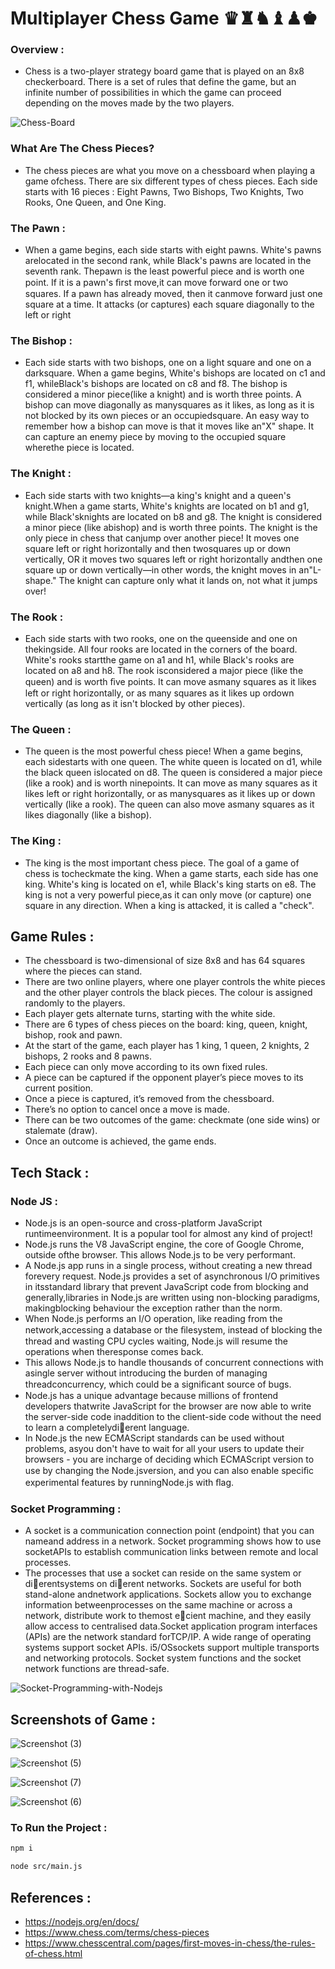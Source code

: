 # Multiplayer Chess Game ♛♜♞♝♟♚
### Overview :
- Chess is a two-player strategy board game that is played on an 8x8 checkerboard. There is a
set of rules that define the game, but an infinite number of possibilities in which the game
can proceed depending on the moves made by the two players.


![Chess-Board](https://user-images.githubusercontent.com/100460439/201519765-b6552291-f411-4af1-8776-5c5f22567699.png)

### What Are The Chess Pieces?
- The chess pieces are what you move on a chessboard when playing a game ofchess. There are six different types of chess pieces. Each side starts with 16 pieces : Eight Pawns, Two Bishops, Two Knights, Two Rooks, One Queen, and One King.

### The Pawn :
- When a game begins, each side starts with eight pawns. White's pawns arelocated in the second rank, while Black's pawns are located in the seventh rank. Thepawn is the least powerful piece and is worth one point. If it is a pawn's ﬁrst move,it can move forward one or two squares. If a pawn has already moved, then it canmove forward just one square at a time. It attacks (or captures) each square diagonally to the left or right
### The Bishop : 
- Each side starts with two bishops, one on a light square and one on a darksquare. When a game begins, White's bishops are located on c1 and f1, whileBlack's bishops are located on c8 and f8. The bishop is considered a minor piece(like a knight) and is worth three points. A bishop can move diagonally as manysquares as it likes, as long as it is not blocked by its own pieces or an occupiedsquare. An easy way to remember how a bishop can move is that it moves like an"X" shape. It can capture an enemy piece by moving to the occupied square wherethe piece is located.
### The Knight :
- Each side starts with two knights—a king's knight and a queen's knight.When a game starts, White's knights are located on b1 and g1, while Black'sknights are located on b8 and g8. The knight is considered a minor piece (like abishop) and is worth three points. The knight is the only piece in chess that canjump over another piece! It moves one square left or right horizontally and then twosquares up or down vertically, OR it moves two squares left or right horizontally andthen one square up or down vertically—in other words, the knight moves in an"L-shape." The knight can capture only what it lands on, not what it jumps over!
### The Rook :
- Each side starts with two rooks, one on the queenside and one on thekingside. All four rooks are located in the corners of the board. White's rooks startthe game on a1 and h1, while Black's rooks are located on a8 and h8. The rook isconsidered a major piece (like the queen) and is worth ﬁve points. It can move asmany squares as it likes left or right horizontally, or as many squares as it likes up ordown vertically (as long as it isn't blocked by other pieces).
### The Queen :
- The queen is the most powerful chess piece! When a game begins, each sidestarts with one queen. The white queen is located on d1, while the black queen islocated on d8. The queen is considered a major piece (like a rook) and is worth ninepoints. It can move as many squares as it likes left or right horizontally, or as manysquares as it likes up or down vertically (like a rook). The queen can also move asmany squares as it likes diagonally (like a bishop).
### The King :
- The king is the most important chess piece. The goal of a game of chess is tocheckmate the king. When a game starts, each side has one king. White's king is located on e1, while Black's king starts on e8. The king is not a very powerful piece,as it can only move (or capture) one square in any direction. When a king is attacked, it is called a "check".

## Game Rules :
- The chessboard is two-dimensional of size 8x8 and has 64 squares where the pieces
can stand.
- There are two online players, where one player controls the white pieces and the
other player controls the black pieces. The colour is assigned randomly to the
players.
- Each player gets alternate turns, starting with the white side.
- There are 6 types of chess pieces on the board: king, queen, knight, bishop, rook and
pawn.
- At the start of the game, each player has 1 king, 1 queen, 2 knights, 2 bishops, 2
rooks and 8 pawns.
- Each piece can only move according to its own fixed rules.
- A piece can be captured if the opponent player’s piece moves to its current position.
- Once a piece is captured, it’s removed from the chessboard.
- There’s no option to cancel once a move is made.
- There can be two outcomes of the game: checkmate (one side wins) or stalemate
(draw).
- Once an outcome is achieved, the game ends.

## Tech Stack :

### Node JS :
- Node.js is an open-source and cross-platform JavaScript runtimeenvironment. It is a popular tool for almost any kind of project!
- Node.js runs the V8 JavaScript engine, the core of Google Chrome, outside ofthe browser. This allows Node.js to be very performant.
- A Node.js app runs in a single process, without creating a new thread forevery request. Node.js provides a set of asynchronous I/O primitives in itsstandard library that prevent JavaScript code from blocking and generally,libraries in Node.js are written using non-blocking paradigms, makingblocking behaviour the exception rather than the norm.
- When Node.js performs an I/O operation, like reading from the network,accessing a database or the ﬁlesystem, instead of blocking the thread and wasting CPU cycles waiting, Node.js will resume the operations when theresponse comes back.
- This allows Node.js to handle thousands of concurrent connections with asingle server without introducing the burden of managing threadconcurrency, which could be a signiﬁcant source of bugs.
- Node.js has a unique advantage because millions of frontend developers thatwrite JavaScript for the browser are now able to write the server-side code inaddition to the client-side code without the need to learn a completelydierent language.
- In Node.js the new ECMAScript standards can be used without problems, asyou don't have to wait for all your users to update their browsers - you are incharge of deciding which ECMAScript version to use by changing the Node.jsversion, and you can also enable speciﬁc experimental features by runningNode.js with ﬂag.

### Socket Programming :
- A socket is a communication connection point (endpoint) that you can nameand address in a network. Socket programming shows how to use socketAPIs to establish communication links between remote and local processes.
- The processes that use a socket can reside on the same system or dierentsystems on dierent networks. Sockets are useful for both stand-alone andnetwork applications. Sockets allow you to exchange information betweenprocesses on the same machine or across a network, distribute work to themost ecient machine, and they easily allow access to centralised data.Socket application program interfaces (APIs) are the network standard forTCP/IP. A wide range of operating systems support socket APIs. i5/OSsockets support multiple transports and networking protocols. Socket system functions and the socket network functions are thread-safe.



![Socket-Programming-with-Nodejs](https://user-images.githubusercontent.com/100460439/201520700-3bdf2963-1a4b-4bc0-8f0f-ab46736084d6.png)

## Screenshots of Game :


![Screenshot (3)](https://user-images.githubusercontent.com/100460439/201520824-b4bc60b8-72ef-4c1b-ab09-c772a19f9830.png)



![Screenshot (5)](https://user-images.githubusercontent.com/100460439/201520841-005e10aa-434a-4795-9f3f-582d38bce1cd.png)



![Screenshot (7)](https://user-images.githubusercontent.com/100460439/201520849-0449cf67-8162-4247-aabe-151cb1f1b3cd.png)



![Screenshot (6)](https://user-images.githubusercontent.com/100460439/201520852-c67f1912-cb68-4ab4-8d32-b6a43608d8a6.png)



### To Run the Project :
```sh
npm i
```
```sh
node src/main.js
```

## References :

- https://nodejs.org/en/docs/
- https://www.chess.com/terms/chess-pieces
- https://www.chesscentral.com/pages/first-moves-in-chess/the-rules-of-chess.html
